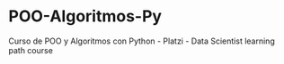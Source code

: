 # POO-Algoritmos-Py
Curso de POO y Algoritmos con Python - Platzi - Data Scientist learning path course
